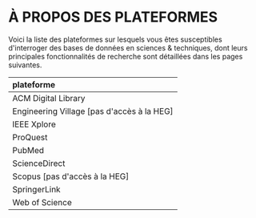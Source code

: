 # À PROPOS DES PLATEFORMES

Voici la liste des plateformes sur lesquels vous êtes susceptibles d'interroger des bases de données en sciences & techniques, dont leurs principales fonctionnalités de recherche sont détaillées dans les pages suivantes.

| plateforme |
| :-- |
| ACM Digital Library |
| Engineering Village [pas d'accès à la HEG] |
| IEEE Xplore |
| ProQuest |
| PubMed |
| ScienceDirect |
| Scopus [pas d'accès à la HEG] |
| SpringerLink |
| Web of Science |

